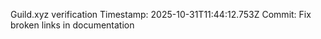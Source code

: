 Guild.xyz verification
Timestamp: 2025-10-31T11:44:12.753Z
Commit: Fix broken links in documentation